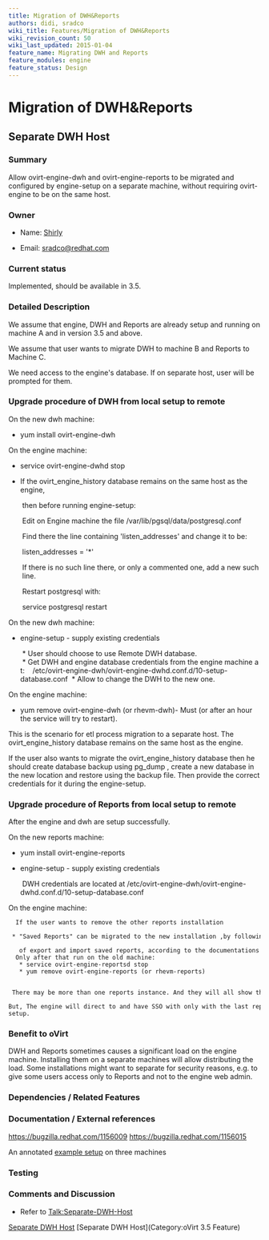 ```yaml
---
title: Migration of DWH&Reports
authors: didi, sradco
wiki_title: Features/Migration of DWH&Reports
wiki_revision_count: 50
wiki_last_updated: 2015-01-04
feature_name: Migrating DWH and Reports
feature_modules: engine
feature_status: Design
---
```


# Migration of DWH&Reports

## Separate DWH Host

### Summary

Allow ovirt-engine-dwh and ovirt-engine-reports to be migrated and configured by engine-setup on a separate machine, without requiring ovirt-engine to be on the same host.

### Owner

*   Name: [ Shirly](User:Shirly)

<!-- -->

*   Email: <sradco@redhat.com>

### Current status

Implemented, should be available in 3.5.

### Detailed Description

We assume that engine, DWH and Reports are already setup and running on machine A and in version 3.5 and above.

We assume that user wants to migrate DWH to machine B and Reports to Machine C.

We need access to the engine's database. If on separate host, user will be prompted for them.

### Upgrade procedure of DWH from local setup to remote

On the new dwh machine:

*   yum install ovirt-engine-dwh

On the engine machine:

*   service ovirt-engine-dwhd stop

<!-- -->

*   If the ovirt_engine_history database remains on the same host as the engine,

       then before running engine-setup:

       Edit on Engine machine the file /var/lib/pgsql/data/postgresql.conf

       Find there the line containing 'listen_addresses' and change it to be:

       listen_addresses = '*'

       If there is no such line there, or only a commented one, add a new such line.

       Restart postgresql with:

       service postgresql restart 

On the new dwh machine:

*   engine-setup - supply existing credentials

       * User should choose to use Remote DWH database.
       * Get DWH and engine database credentials from the engine machine at:
         /etc/ovirt-engine-dwh/ovirt-engine-dwhd.conf.d/10-setup-database.conf
       * Allow to change the DWH to the new one.

On the engine machine:

*   yum remove ovirt-engine-dwh (or rhevm-dwh)- Must (or after an hour the service will try to restart).

This is the scenario for etl process migration to a separate host. The ovirt_engine_history database remains on the same host as the engine.

If the user also wants to migrate the ovirt_engine_history database then he should create database backup using pg_dump , create a new database in the new location and restore using the backup file. Then provide the correct credentials for it during the engine-setup.

### Upgrade procedure of Reports from local setup to remote

After the engine and dwh are setup successfully.

On the new reports machine:

*   yum install ovirt-engine-reports
*   engine-setup - supply existing credentials

       DWH credentials are located at /etc/ovirt-engine-dwh/ovirt-engine-dwhd.conf.d/10-setup-database.conf 

On the engine machine:

      If the user wants to remove the other reports installation
       * "Saved Reports" can be migrated to the new installation ,by following the steps 
         of export and import saved reports, according to the documentations .
      Only after that run on the old machine:
       * service ovirt-engine-reportsd stop
       * yum remove ovirt-engine-reports (or rhevm-reports)

       There may be more than one reports instance. And they will all show the reports.
      But, The engine will direct to and have SSO with only with the last reports instance that run engine-setup.

### Benefit to oVirt

DWH and Reports sometimes causes a significant load on the engine machine. Installing them on a separate machines will allow distributing the load. Some installations might want to separate for security reasons, e.g. to give some users access only to Reports and not to the engine web admin.

### Dependencies / Related Features

### Documentation / External references

<https://bugzilla.redhat.com/1156009> <https://bugzilla.redhat.com/1156015>

An annotated [example setup](Separate-Reports-Host#Example_setup) on three machines

### Testing

### Comments and Discussion

*   Refer to <Talk:Separate-DWH-Host>

[Separate DWH Host](Category:Feature) [Separate DWH Host](Category:oVirt 3.5 Feature)
